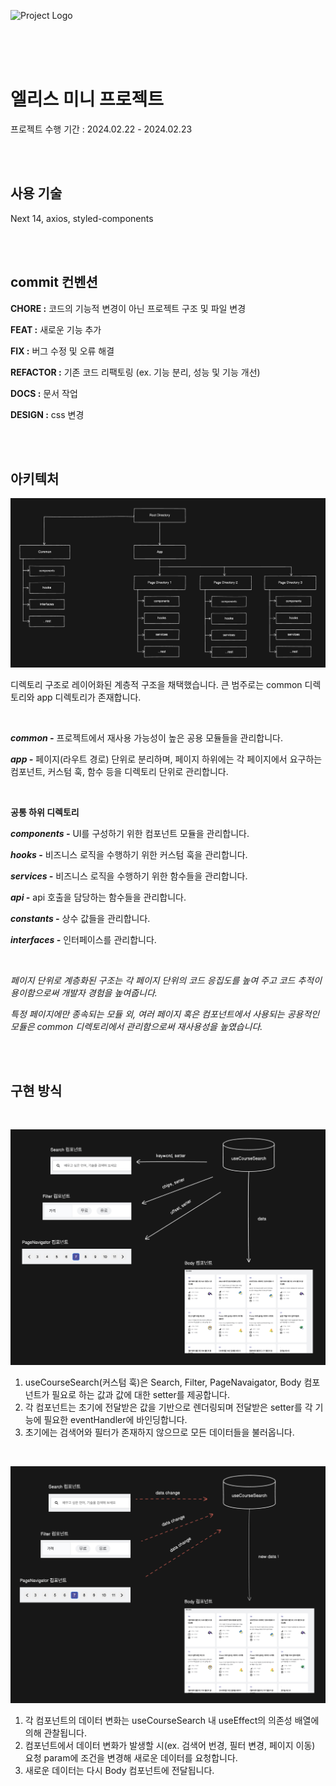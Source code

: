 ![Project Logo](https://www.askedtech.com/api/kords/admin/product/image.jpg?type=org&id=25223)

<br/><br/><br/>

# 엘리스 미니 프로젝트

프로젝트 수행 기간 : 2024.02.22 - 2024.02.23

<br/><br/>

## 사용 기술

Next 14, axios, styled-components

<br/><br/>

## commit 컨벤션

**CHORE :** 코드의 기능적 변경이 아닌 프로젝트 구조 및 파일 변경

**FEAT :** 새로운 기능 추가

**FIX :** 버그 수정 및 오류 해결

**REFACTOR :** 기존 코드 리팩토링 (ex. 기능 분리, 성능 및 기능 개선)

**DOCS :** 문서 작업

**DESIGN :** css 변경 

<br/><br/>

## 아키텍처

![Project Logo](/public/project_architecture.png)

디렉토리 구조로 레이어화된 계층적 구조을 채택했습니다. 큰 범주로는 common 디렉토리와 app 디렉토리가 존재합니다.

<br/>

***common -***  프로젝트에서 재사용 가능성이 높은 공용 모듈들을 관리합니다.

***app -***  페이지(라우트 경로) 단위로 분리하며, 페이지 하위에는 각 페이지에서 요구하는 컴포넌트, 커스텀 훅, 함수 등을 디렉토리 단위로 관리합니다.

<br/>

**공통 하위 디렉토리** 

***components -***  UI를 구성하기 위한 컴포넌트 모듈을 관리합니다.

***hooks -***  비즈니스 로직을 수행하기 위한 커스텀 훅을 관리합니다.

***services -***  비즈니스 로직을 수행하기 위한 함수들을 관리합니다.

***api -***  api 호출을 담당하는 함수들을 관리합니다.

***constants -***  상수 값들을 관리합니다.

***interfaces -***  인터페이스를 관리합니다.

<br/>

*페이지 단위로 계층화된 구조는 각 페이지 단위의 코드 응집도를 높여 주고 코드 추적이 용이함으로써 개발자 경험을 높여줍니다.*

*특정 페이지에만 종속되는 모듈 외, 여러 페이지 혹은 컴포넌트에서 사용되는 공용적인 모듈은 common 디렉토리에서 관리함으로써 재사용성을 높였습니다.*

<br/><br/>

## 구현 방식
<br/>

![Project Logo](/public/logic_process1.png)

1. useCourseSearch(커스텀 훅)은 Search, Filter, PageNavaigator, Body 컴포넌트가 필요로 하는 값과 값에 대한 setter를 제공합니다.
2. 각 컴포넌트는 초기에 전달받은 값을 기반으로 렌더링되며 전달받은 setter를 각 기능에 필요한 eventHandler에 바인딩합니다.
3. 초기에는 검색어와 필터가 존재하지 않으므로 모든 데이터들을 불러옵니다.

<br/>

![Project Logo](/public/logic_process2.png)

1. 각 컴포넌트의 데이터 변화는 useCourseSearch 내 useEffect의 의존성 배열에 의해 관찰됩니다.
2. 컴포넌트에서 데이터 변화가 발생할 시(ex. 검색어 번경, 필터 변경, 페이지 이동) 요청 param에 조건을 변경해 새로운 데이터를 요청합니다.
3. 새로운 데이터는 다시 Body 컴포넌트에 전달됩니다.
